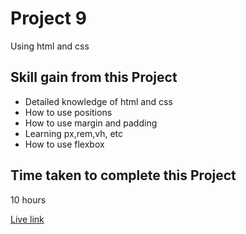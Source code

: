 # Project 9

Using html and css

## Skill gain from this Project

- Detailed knowledge of html and css
- How to use positions
- How to use margin and padding
- Learning px,rem,vh, etc
- How to use flexbox

## Time taken to complete this Project 

 10 hours

 

 
 [Live link](https://snazzy-pixie-f25632.netlify.app/)
